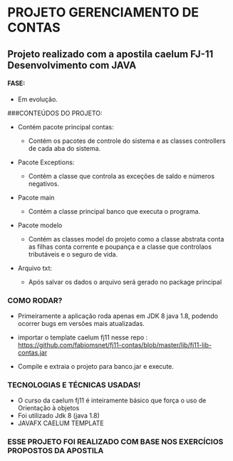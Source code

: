 # PROJETO GERENCIAMENTO DE CONTAS

## Projeto realizado com a apostila caelum FJ-11 Desenvolvimento com JAVA

#### FASE:
- Em evolução.

###CONTEÚDOS DO PROJETO:

- Contém pacote principal contas: 
    - Contém os pacotes de controle do sistema e as classes controllers de cada aba do sistema.
    
  

- Pacote Exceptions:
    - Contém a classe que controla as exceções de saldo e números negativos.
    
    
- Pacote main
    - Contém a classe principal banco que executa o programa.
    
    
- Pacote modelo
    - Contém as classes model do projeto como a classe abstrata conta as filhas
    conta corrente e poupança e a classe que controlaos tributáveis e o seguro de vida.
      

- Arquivo txt: 
     - Após salvar os dados o arquivo será gerado no package principal
    


### COMO RODAR?

- Primeiramente a aplicação roda apenas em JDK 8  java 1.8, podendo ocorrer bugs em versões 
mais atualizadas.
  
- importar o template caelum fj11 nesse repo :  https://github.com/fabiomsnet/fj11-contas/blob/master/lib/fj11-lib-contas.jar

- Compile e extraia o projeto para banco.jar e execute.


### TECNOLOGIAS E TÉCNICAS USADAS!

- O curso da caelum fj11 é inteiramente básico que força o uso de Orientação à objetos
- Foi utilizado Jdk 8 (java 1.8)
- JAVAFX CAELUM TEMPLATE 


### ESSE PROJETO FOI REALIZADO COM BASE NOS EXERCÍCIOS PROPOSTOS DA APOSTILA 